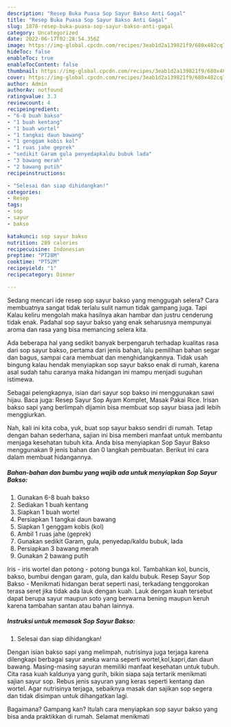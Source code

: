 ```yaml
---
description: "Resep Buka Puasa Sop Sayur Bakso Anti Gagal"
title: "Resep Buka Puasa Sop Sayur Bakso Anti Gagal"
slug: 1878-resep-buka-puasa-sop-sayur-bakso-anti-gagal
category: Uncategorized
date: 2022-06-17T02:28:54.356Z
image: https://img-global.cpcdn.com/recipes/3eab1d2a139821f9/680x482cq70/sop-sayur-bakso-foto-resep-utama.jpg
hideToc: false
enableToc: true
enableTocContent: false
thumbnail: https://img-global.cpcdn.com/recipes/3eab1d2a139821f9/680x482cq70/sop-sayur-bakso-foto-resep-utama.jpg
cover: https://img-global.cpcdn.com/recipes/3eab1d2a139821f9/680x482cq70/sop-sayur-bakso-foto-resep-utama.jpg
author: Admin
authorAv: notfound
ratingvalue: 3.3
reviewcount: 4
recipeingredient:
- "6-8 buah bakso"
- "1 buah kentang"
- "1 buah wortel"
- "1 tangkai daun bawang"
- "1 genggam kobis kol"
- "1 ruas jahe geprek"
- "sedikit Garam gula penyedapkaldu bubuk lada"
- "3 bawang merah"
- "2 bawang putih"
recipeinstructions:

- "Selesai dan siap dihidangkan!"
categories:
- Resep
tags:
- sop
- sayur
- bakso

katakunci: sop sayur bakso 
nutrition: 289 calories
recipecuisine: Indonesian
preptime: "PT28M"
cooktime: "PT52M"
recipeyield: "1"
recipecategory: Dinner

---
```



Sedang mencari ide resep sop sayur bakso yang menggugah selera? Cara membuatnya sangat tidak terlalu sulit namun tidak gampang juga. Tapi Kalau keliru mengolah maka hasilnya akan hambar dan justru cenderung tidak enak. Padahal sop sayur bakso yang enak seharusnya mempunyai aroma dan rasa yang bisa memancing selera kita.


Ada beberapa hal yang sedikit banyak berpengaruh terhadap kualitas rasa dari sop sayur bakso, pertama dari jenis bahan, lalu pemilihan bahan segar dan bagus, sampai cara membuat dan menghidangkannya. Tidak usah bingung kalau hendak menyiapkan sop sayur bakso enak di rumah, karena asal sudah tahu caranya maka hidangan ini mampu menjadi suguhan istimewa.

Sebagai pelengkapnya, isian dari sayur sop bakso ini menggunakan sawi hijau. Baca juga: Resep Sayur Sop Ayam Komplet, Masak Pakai Rice. Irisan bakso sapi yang berlimpah dijamin bisa membuat sop sayur biasa jadi lebih menggiurkan.


Nah, kali ini kita coba, yuk, buat sop sayur bakso sendiri di rumah. Tetap dengan bahan sederhana, sajian ini bisa memberi manfaat untuk membantu menjaga kesehatan tubuh kita. Anda bisa menyiapkan Sop Sayur Bakso menggunakan 9 jenis bahan dan 0 langkah pembuatan. Berikut ini cara dalam membuat hidangannya.

<!--inarticleads1-->

##### Bahan-bahan dan bumbu yang wajib ada untuk menyiapkan Sop Sayur Bakso:

1. Gunakan 6-8 buah bakso
1. Sediakan 1 buah kentang
1. Siapkan 1 buah wortel
1. Persiapkan 1 tangkai daun bawang
1. Siapkan 1 genggam kobis (kol)
1. Ambil 1 ruas jahe (geprek)
1. Gunakan sedikit Garam, gula, penyedap/kaldu bubuk, lada
1. Persiapkan 3 bawang merah
1. Gunakan 2 bawang putih


Iris - iris wortel dan potong - potong bunga kol. Tambahkan kol, buncis, bakso, bumbui dengan garam, gula, dan kaldu bubuk. Resep Sayur Sop Bakso - Menikmati hidangan berat seperti nasi, terkadang tenggorokan terasa seret jika tidak ada lauk dengan kuah. Lauk dengan kuah tersebut dapat berupa sayur maupun soto yang berwarna bening maupun keruh karena tambahan santan atau bahan lainnya. 

<!--inarticleads2-->

##### Instruksi untuk memasak Sop Sayur Bakso:


1. Selesai dan siap dihidangkan!

Dengan isian bakso sapi yang melimpah, nutrisinya juga terjaga karena dilengkapi berbagai sayur aneka warna seperti wortel,kol,kapri,dan daun bawang. Masing-masing sayuran memiliki manfaat kesehatan untuk tubuh. Cita rasa kuah kaldunya yang gurih, bikin siapa saja tertarik menikmati sajian sayur sop. Rebus jenis sayuran yang keras seperti kentang dan wortel. Agar nutrisinya terjaga, sebaiknya masak dan sajikan sop segera dan tidak disimpan untuk dihangatkan lagi. 

Bagaimana? Gampang kan? Itulah cara menyiapkan sop sayur bakso yang bisa anda praktikkan di rumah. Selamat menikmati
